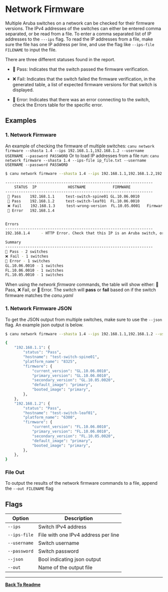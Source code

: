 # Network Firmware

Multiple Aruba switches on a network can be checked for their firmware versions. The IPv4 addresses of the switches can either be entered comma separated, or be read from a file. To enter a comma separated list of IP addresses to the `---ips` flag. To read the IP addresses from a file, make sure the file has one IP address per line, and use the flag like `--ips-file FILENAME` to input the file.

There are three different statuses found in the report.

- 🛶 Pass: Indicates that the switch passed the firmware verification.

- ❌ Fail: Indicates that the switch failed the firmware verification, in the generated table, a
  list of expected firmware versions for that switch is displayed.

- 🔺 Error: Indicates that there was an error connecting to the switch, check the Errors table for the specific error.

## Examples

### 1. Network Firmware

An example of checking the firmware of multiple switches: `canu network firmware --shasta 1.4 --ips 192.168.1.1,192.168.1.2 --username USERNAME --password PASSWORD` Or to load IP addresses from a file run: `canu network firmware --shasta 1.4 --ips-file ip_file.txt --username USERNAME --password PASSWORD`

```bash
$ canu network firmware --shasta 1.4 --ips 192.168.1.1,192.168.1.2,192.168.1.3,192.168.1.4 --username USERNAME --password PASSWORD

------------------------------------------------------------------
    STATUS  IP              HOSTNAME            FIRMWARE
------------------------------------------------------------------
 🛶 Pass    192.168.1.1     test-switch-spine01 GL.10.06.0010
 🛶 Pass    192.168.1.2     test-switch-leaf01  FL.10.06.0010
 ❌ Fail    192.168.1.3     test-wrong-version  FL.10.05.0001   Firmware should be in range ['FL.10.06.0001']
 🔺 Error   192.168.1.4


Errors
------------------------------------------------------------------
192.168.1.4     - HTTP Error. Check that this IP is an Aruba switch, or check the username and password

Summary
------------------------------------------------------------------
🛶 Pass - 2 switches
❌ Fail - 1 switches
🔺 Error - 1 switches
GL.10.06.0010 - 1 switches
FL.10.06.0010 - 1 switches
FL.10.05.0010 - 1 switches
```

When using the _network firmware_ commands, the table will show either: 🛶 Pass, ❌ Fail, or 🔺 Error. The switch will **pass** or **fail** based on if the switch firmware matches the _canu.yaml_

### 1. Network Firmware JSON

To get the JSON output from multiple switches, make sure to use the `--json` flag. An example json output is below.

```bash
$ canu network firmware --shasta 1.4 --ips 192.168.1.1,192.168.1.2 --username USERNAME --password PASSWORD --json

{
    "192.168.1.1": {
        "status": "Pass",
        "hostname": "test-switch-spine01",
        "platform_name": "8325",
        "firmware": {
            "current_version": "GL.10.06.0010",
            "primary_version": "GL.10.06.0010",
            "secondary_version": "GL.10.05.0020",
            "default_image": "primary",
            "booted_image": "primary",
        },
    },
    "192.168.1.2": {
        "status": "Pass",
        "hostname": "test-switch-leaf01",
        "platform_name": "6300",
        "firmware": {
            "current_version": "FL.10.06.0010",
            "primary_version": "FL.10.06.0010",
            "secondary_version": "FL.10.05.0020",
            "default_image": "primary",
            "booted_image": "primary",
        },
    },
}
```

### File Out

To output the results of the network firmware commands to a file, append the `--out FILENAME` flag

## Flags

| Option       | Description                         |
| ------------ | ----------------------------------- |
| `--ips`      | Switch IPv4 address                 |
| `--ips-file` | File with one IPv4 address per line |
| `--username` | Switch username                     |
| `--password` | Switch password                     |
| `--json`     | Bool indicating json output         |
| `--out`      | Name of the output file             |

---

**[Back To Readme](/readme.md)**<br>
